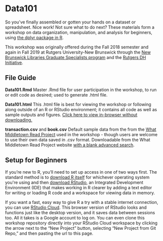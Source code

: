 # Data101
So you’ve finally assembled or gotten your hands on a dataset or spreadsheet. Nice work! Not sure what to do next? These materials form a workshop on data organization, manipulation, and analysis for beginners, using [the dplyr package in R](https://dplyr.tidyverse.org/).

This workshop was originally offered during the Fall 2018 semester and again in Fall 2019 at Rutgers University-New Brunswick through the [New Brunswick Libraries Graduate Specialists program](https://libguides.rutgers.edu/graduatespecialist/) and the [Rutgers DH Initiative](http://dh.rutgers.edu/).

## File Guide
**Data101.Rmd** Master .Rmd file for user participation in the workshop, to run or edit code as desired; used to generate .html file.

**Data101.html** This .html file is best for viewing the workshop or following along outside of an R or RStudio environment; it contains all code as well as sample outputs and figures. [Click here to view in-browser without downloading.](https://htmlpreview.github.io/?https://github.com/azleslie/Data101/blob/master/Data101.html) 

**transaction.csv** and **book.csv** Default sample data from the from the [What Middletown Read Project](https://lib.bsu.edu/wmr/) used in the workshop - though users are welcome to use their own data saved in .csv format. Downloadable from the What Middletown Read Project website [with a blank advanced search](https://lib.bsu.edu/wmr/search.php#advanced).

## Setup for Beginners
If you’re new to R, you’ll need to set up access in one of two ways first. The standard method is to [download R itself](https://cran.rstudio.com/) for whichever operating system you're using and then [download RStudio](https://rstudio.com/products/rstudio/), an Integrated Development Environment (IDE) that makes working in R clearer by adding a text editor for writing or loading R code and a workspace for viewing data in memory.

If you want a fast, easy way to give R a try with a stable internet connection, you can use [RStudio Cloud](https://rstudio.cloud/). This browser version of RStudio looks and functions just like the desktop version, and it saves data between sessions too. All it takes is a Google account to log on. You can even clone this workshop repository directly into your RStudio Cloud workspace by clicking the arrow next to the “New Project” button, selecting “New Project from Git Repo,” and then pasting the url to this page.
